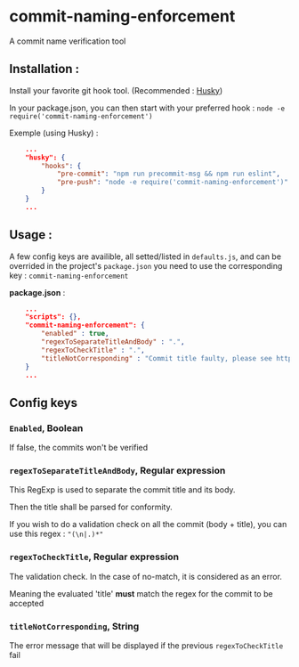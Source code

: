 # commit-naming-enforcement 

A commit name verification tool

## Installation :

Install your favorite git hook tool. (Recommended : [Husky](https://github.com/typicode/husky))

In your package.json, you can then start with your preferred hook : `node -e require('commit-naming-enforcement')`

Exemple (using Husky) :
```json
    ...
    "husky": {
        "hooks": {
            "pre-commit": "npm run precommit-msg && npm run eslint",
            "pre-push": "node -e require('commit-naming-enforcement')"
        }
    }
    ...
```

## Usage : 

A few config keys are availible, all setted/listed in `defaults.js`, and can be overrided in the project's `package.json`
you need to use the corresponding key : `commit-naming-enforcement`


**package.json** :
```json
    ...
    "scripts": {}, 
    "commit-naming-enforcement": {
        "enabled" : true,
        "regexToSeparateTitleAndBody" : ".",
        "regexToCheckTitle" : ".",
        "titleNotCorresponding" : "Commit title faulty, please see https://github.com/angular/angular/blob/master/CONTRIBUTING.md for guidelines"
    }
    ...
```

## Config keys

### `Enabled`, Boolean
If false, the commits won't be verified

### `regexToSeparateTitleAndBody`, Regular expression
This RegExp is used to separate the commit title and its body. 

Then the title shall be parsed for conformity.

If you wish to do a validation check on all the commit (body + title), you can use this regex : `"(\n|.)*"`

### `regexToCheckTitle`, Regular expression
The validation check. In the case of no-match, it is considered as an error. 

Meaning the evaluated 'title' **must** match the regex for the commit to be accepted

### `titleNotCorresponding`, String
The error message that will be displayed if the previous `regexToCheckTitle` fail